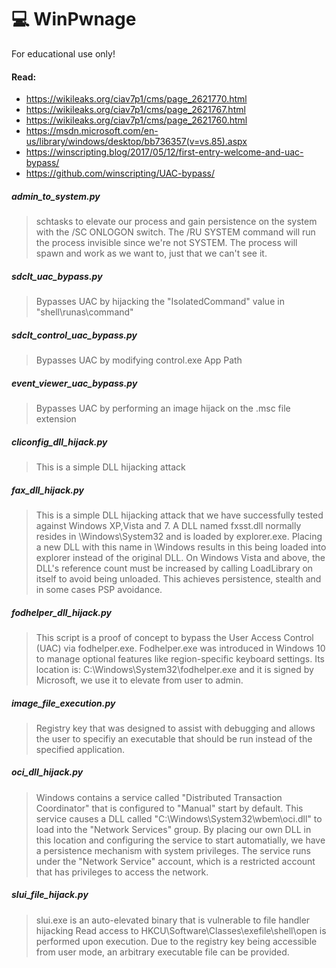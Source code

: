 # 💻 WinPwnage

For educational use only!

#### Read:
* https://wikileaks.org/ciav7p1/cms/page_2621770.html
* https://wikileaks.org/ciav7p1/cms/page_2621767.html
* https://wikileaks.org/ciav7p1/cms/page_2621760.html
* https://msdn.microsoft.com/en-us/library/windows/desktop/bb736357(v=vs.85).aspx
* https://winscripting.blog/2017/05/12/first-entry-welcome-and-uac-bypass/
* https://github.com/winscripting/UAC-bypass/

##### admin_to_system.py
> schtasks to elevate our process and gain persistence on the system with the /SC ONLOGON switch. The /RU SYSTEM command will run the process invisible since we're not SYSTEM. The process will spawn and work as we want to, just that we can't see it.

##### sdclt_uac_bypass.py
> Bypasses UAC by hijacking the "IsolatedCommand" value in "shell\runas\command"

##### sdclt_control_uac_bypass.py
> Bypasses UAC by modifying control.exe App Path

##### event_viewer_uac_bypass.py
> Bypasses UAC by performing an image hijack on the .msc file extension

##### cliconfig_dll_hijack.py
> This is a simple DLL hijacking attack

##### fax_dll_hijack.py
> This is a simple DLL hijacking attack that we have successfully tested against Windows XP,Vista and 7. A DLL named fxsst.dll normally resides in \Windows\System32 and is loaded by explorer.exe. Placing a new DLL with this name in \Windows results in this being loaded into explorer instead of the original DLL. On Windows Vista and above, the DLL's reference count must be increased by calling LoadLibrary on itself to avoid being unloaded. This achieves persistence, stealth and in some cases PSP avoidance.

##### fodhelper_dll_hijack.py
> This script is a proof of concept to bypass the User Access Control (UAC) via fodhelper.exe. Fodhelper.exe was introduced in Windows 10 to manage optional features like region-specific keyboard settings. Its location is: C:\Windows\System32\fodhelper.exe and it is signed by Microsoft, we use it to elevate from user to admin.

##### image_file_execution.py
> Registry key that was designed to assist with debugging and allows the user to specifiy an executable that should be run instead of the specified application.

##### oci_dll_hijack.py
> Windows contains a service called "Distributed Transaction Coordinator" that is configured to "Manual" start by default. This service causes a DLL called "C:\Windows\System32\wbem\oci.dll" to load into the "Network Services" group. By placing our own DLL in this location and configuring the service to start automatially, we have a persistence mechanism with system privileges. The service runs under the "Network Service" account, which is a restricted account that has privileges to access the network.

##### slui_file_hijack.py
> slui.exe is an auto-elevated binary that is vulnerable to file handler hijacking Read access to HKCU\Software\Classes\exefile\shell\open is performed upon execution. Due to the registry key being accessible from user mode, an arbitrary executable file can be provided.

